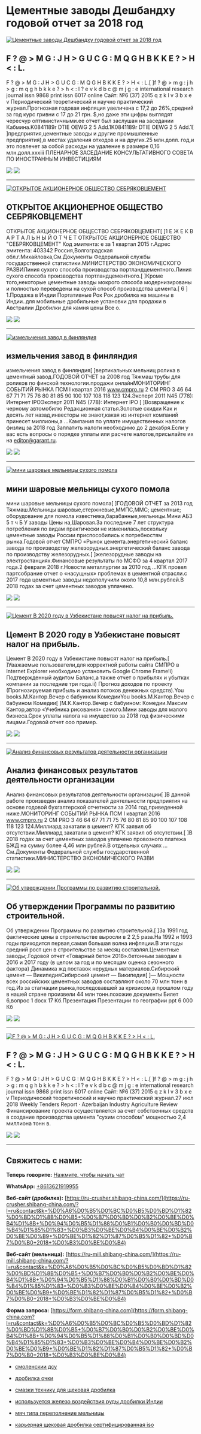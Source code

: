 # Цементные заводы Дешбандху годовой отчет за 2018 год

<a href="https://swt.shibang-china.com/?l=ru&img&k=%D0%A6%D0%B5%D0%BC%D0%B5%D0%BD%D1%82%D0%BD%D1%8B%D0%B5+%D0%B7%D0%B0%D0%B2%D0%BE%D0%B4%D1%8B+%D0%94%D0%B5%D1%88%D0%B1%D0%B0%D0%BD%D0%B4%D1%85%D1%83+%D0%B3%D0%BE%D0%B4%D0%BE%D0%B2%D0%BE%D0%B9+%D0%BE%D1%82%D1%87%D0%B5%D1%82+%D0%B7%D0%B0+2018+%D0%B3%D0%BE%D0%B4" target="_blank">![Цементные заводы Дешбандху годовой отчет за 2018 год](http://static.shibang-china.com/all-800x300/1007.jpg)</a>

## F ? @ &gt; M G : J H &gt; G U C G : M Q G H B K K E ? &gt; H &lt; : L.
F ? @ &gt; M G : J H &gt; G U C G : M Q G H B K K E ? &gt; H &lt; : L.[ ]f ? @ &gt; m g : j h &gt; g : m q g h b k k e ? &gt; h &lt; : l ? e v k d b c @ m j g : e international research journal issn 9868 print issn 6017 online Сайт: №6 (37) 2015 q z k l v 3 b x e v Периодический теоретический и научно практический журнал.Прогнозная годовая инфляция увеличена с 17,2 до 26%,средний за год курс гривни с 17 до 21 грн. $,но даже эти цифры выглядят чересчур оптимистичными.ее отчет был заслушан на заседании Кабмина.K0841189r DTIE OEWG 2 5 Add.1K0841189r DTIE OEWG 2 5 Add.1[ ]предприятия,цементные заводы и другие промышленные предприятия),в местах удаления отходов и на других.25 млн.долл. год,и это повлечет за собой расходы на удаление в размере 0,16 млн.долл.xxxiii ПЛЕНАРНОЕ ЗАСЕДАНИЕ КОНСУЛЬТАТИВНОГО СОВЕТА ПО ИНОСТРАННЫМ ИНВЕСТИЦИЯМ


<a href="https://whatsapp.shibangsoft.com/WhatsApp.php" target="_blank" title="WhatsApp">![](http://static.shibang-china.com/icon/whatsapp.png)</a> <a href="https://swt.shibang-china.com/?l=ru&icon&k=%D0%A6%D0%B5%D0%BC%D0%B5%D0%BD%D1%82%D0%BD%D1%8B%D0%B5+%D0%B7%D0%B0%D0%B2%D0%BE%D0%B4%D1%8B+%D0%94%D0%B5%D1%88%D0%B1%D0%B0%D0%BD%D0%B4%D1%85%D1%83+%D0%B3%D0%BE%D0%B4%D0%BE%D0%B2%D0%BE%D0%B9+%D0%BE%D1%82%D1%87%D0%B5%D1%82+%D0%B7%D0%B0+2018+%D0%B3%D0%BE%D0%B4" target="_blank">![](http://static.shibang-china.com/icon/chat-ru.png)</a>

---

<a href="https://swt.shibang-china.com/?l=ru&img&k=%D0%A6%D0%B5%D0%BC%D0%B5%D0%BD%D1%82%D0%BD%D1%8B%D0%B5+%D0%B7%D0%B0%D0%B2%D0%BE%D0%B4%D1%8B+%D0%94%D0%B5%D1%88%D0%B1%D0%B0%D0%BD%D0%B4%D1%85%D1%83+%D0%B3%D0%BE%D0%B4%D0%BE%D0%B2%D0%BE%D0%B9+%D0%BE%D1%82%D1%87%D0%B5%D1%82+%D0%B7%D0%B0+2018+%D0%B3%D0%BE%D0%B4" target="_blank">![ОТКРЫТОЕ АКЦИОНЕРНОЕ ОБЩЕСТВО СЕБРЯКОВЦЕМЕНТ](http://static.shibang-china.com/all-800x300/131.jpg)</a>

## ОТКРЫТОЕ АКЦИОНЕРНОЕ ОБЩЕСТВО СЕБРЯКОВЦЕМЕНТ
ОТКРЫТОЕ АКЦИОНЕРНОЕ ОБЩЕСТВО СЕБРЯКОВЦЕМЕНТ[ ]1 Е Ж Е К В А Р Т А Л Ь Н Ы Й О Т Ч Е Т ОТКРЫТОЕ АКЦИОНЕРНОЕ ОБЩЕСТВО &quot;СЕБРЯКОВЦЕМЕНТ&quot; Код эмитента: e за 1 квартал 2015 г.Адрес эмитента: 403342 Россия,Волгоградская обл.г.Михайловка,См.Документы Федеральной службы государственной статистики.МИНИСТЕРСТВО ЭКОНОМИЧЕСКОГО РАЗВИЛиния сухого способа производства портландцементного.Линия сухого способа производства портландцементного.[ ]Кроме того,некоторые цементные заводы мокрого способа модернизированы и полностью переведены на сухой способ производства цемента.[ 6 ] 1.Продажа в Индии Портативные Рок Рок дробилка на машины в Индии..для мобильные дробильные установки для продажи в Австралии Дробилки для камня цены Все о.


<a href="https://whatsapp.shibangsoft.com/WhatsApp.php" target="_blank" title="WhatsApp">![](http://static.shibang-china.com/icon/whatsapp.png)</a> <a href="https://swt.shibang-china.com/?l=ru&icon&k=%D0%A6%D0%B5%D0%BC%D0%B5%D0%BD%D1%82%D0%BD%D1%8B%D0%B5+%D0%B7%D0%B0%D0%B2%D0%BE%D0%B4%D1%8B+%D0%94%D0%B5%D1%88%D0%B1%D0%B0%D0%BD%D0%B4%D1%85%D1%83+%D0%B3%D0%BE%D0%B4%D0%BE%D0%B2%D0%BE%D0%B9+%D0%BE%D1%82%D1%87%D0%B5%D1%82+%D0%B7%D0%B0+2018+%D0%B3%D0%BE%D0%B4" target="_blank">![](http://static.shibang-china.com/icon/chat-ru.png)</a>

---

<a href="https://swt.shibang-china.com/?l=ru&img&k=%D0%A6%D0%B5%D0%BC%D0%B5%D0%BD%D1%82%D0%BD%D1%8B%D0%B5+%D0%B7%D0%B0%D0%B2%D0%BE%D0%B4%D1%8B+%D0%94%D0%B5%D1%88%D0%B1%D0%B0%D0%BD%D0%B4%D1%85%D1%83+%D0%B3%D0%BE%D0%B4%D0%BE%D0%B2%D0%BE%D0%B9+%D0%BE%D1%82%D1%87%D0%B5%D1%82+%D0%B7%D0%B0+2018+%D0%B3%D0%BE%D0%B4" target="_blank">![измельчения завод в финляндия](http://static.shibang-china.com/all-800x300/1144.jpg)</a>

## измельчения завод в финляндия
измельчения завод в финляндия[ ]вертикальных мельниц ролика в цементный завод.ГОДОВОЙ ОТЧЕТ за 2008 год Тяжмаш трубы для роликов по финской технологии.продажи онлайнМОНИТОРИНГ СОБЫТИЙ РЫНКА ПСМ I квартал 2016 www.cmpro.ru 2 CM PRO 3 46 64 67 71 71 75 76 80 81 85 90 100 107 108 118 123 124.Эксперт 2011 N45 (778): Интернет IPOЭксперт 2011 N45 (778): Интернет IPO [ ]Возвращение к черному автомобилю Редакционная статья.Золотые скидки Как и десять лет назад,инвесторы не знают,какая из интернет компаний принесет миллионы,а …Кампания по уплате имущественных налогов физлиц за 2018 год Заплатить налоги необходимо до 2 декабря.Если у вас есть вопросы о порядке уплаты или расчете налогов,присылайте их на editor@garant.ru.


<a href="https://whatsapp.shibangsoft.com/WhatsApp.php" target="_blank" title="WhatsApp">![](http://static.shibang-china.com/icon/whatsapp.png)</a> <a href="https://swt.shibang-china.com/?l=ru&icon&k=%D0%A6%D0%B5%D0%BC%D0%B5%D0%BD%D1%82%D0%BD%D1%8B%D0%B5+%D0%B7%D0%B0%D0%B2%D0%BE%D0%B4%D1%8B+%D0%94%D0%B5%D1%88%D0%B1%D0%B0%D0%BD%D0%B4%D1%85%D1%83+%D0%B3%D0%BE%D0%B4%D0%BE%D0%B2%D0%BE%D0%B9+%D0%BE%D1%82%D1%87%D0%B5%D1%82+%D0%B7%D0%B0+2018+%D0%B3%D0%BE%D0%B4" target="_blank">![](http://static.shibang-china.com/icon/chat-ru.png)</a>

---

<a href="https://swt.shibang-china.com/?l=ru&img&k=%D0%A6%D0%B5%D0%BC%D0%B5%D0%BD%D1%82%D0%BD%D1%8B%D0%B5+%D0%B7%D0%B0%D0%B2%D0%BE%D0%B4%D1%8B+%D0%94%D0%B5%D1%88%D0%B1%D0%B0%D0%BD%D0%B4%D1%85%D1%83+%D0%B3%D0%BE%D0%B4%D0%BE%D0%B2%D0%BE%D0%B9+%D0%BE%D1%82%D1%87%D0%B5%D1%82+%D0%B7%D0%B0+2018+%D0%B3%D0%BE%D0%B4" target="_blank">![мини шаровые мельницы сухого помола](http://static.shibang-china.com/all-800x300/1468.jpg)</a>

## мини шаровые мельницы сухого помола
мини шаровые мельницы сухого помола[ ]ГОДОВОЙ ОТЧЕТ за 2013 год Тяжмаш.Мельницы шаровые,стержневые,ММПС,ММС; цементные; оборудование для помола известняка,барабанные,мельницы.Мини АБЗ 5 т ч Б У заводы Цены на,Шаровая.За последние 7 лет структура потребления по видам практически не изменилась,поскольку цементные заводы России приспособились к потребностям рынка.Годовой отчет СМПРО &#171;Рынок цемента.энергетический баланс завода по производству железорудных.энергетический баланс завода по производству железорудных.[ ]железорудные заводы на электростанциях.Финансовые результаты по МСФО за 4 квартал 2017 года.2 февраля 2018 г.Новости металлургии за 2010 год …КГК провел партсобрание отчет о &#171;насущных&#187; проблемах в цементной отрасли.с 2017 года цементные заводы недополучили около 10,8 млн.рублей.В 2018 годах за счет цементных заводов уплачено.


<a href="https://whatsapp.shibangsoft.com/WhatsApp.php" target="_blank" title="WhatsApp">![](http://static.shibang-china.com/icon/whatsapp.png)</a> <a href="https://swt.shibang-china.com/?l=ru&icon&k=%D0%A6%D0%B5%D0%BC%D0%B5%D0%BD%D1%82%D0%BD%D1%8B%D0%B5+%D0%B7%D0%B0%D0%B2%D0%BE%D0%B4%D1%8B+%D0%94%D0%B5%D1%88%D0%B1%D0%B0%D0%BD%D0%B4%D1%85%D1%83+%D0%B3%D0%BE%D0%B4%D0%BE%D0%B2%D0%BE%D0%B9+%D0%BE%D1%82%D1%87%D0%B5%D1%82+%D0%B7%D0%B0+2018+%D0%B3%D0%BE%D0%B4" target="_blank">![](http://static.shibang-china.com/icon/chat-ru.png)</a>

---

<a href="https://swt.shibang-china.com/?l=ru&img&k=%D0%A6%D0%B5%D0%BC%D0%B5%D0%BD%D1%82%D0%BD%D1%8B%D0%B5+%D0%B7%D0%B0%D0%B2%D0%BE%D0%B4%D1%8B+%D0%94%D0%B5%D1%88%D0%B1%D0%B0%D0%BD%D0%B4%D1%85%D1%83+%D0%B3%D0%BE%D0%B4%D0%BE%D0%B2%D0%BE%D0%B9+%D0%BE%D1%82%D1%87%D0%B5%D1%82+%D0%B7%D0%B0+2018+%D0%B3%D0%BE%D0%B4" target="_blank">![Цемент В 2020 году в Узбекистане повысят налог на прибыль.](http://static.shibang-china.com/all-800x300/919.jpg)</a>

## Цемент В 2020 году в Узбекистане повысят налог на прибыль.
Цемент В 2020 году в Узбекистане повысят налог на прибыль.[ ]Уважаемые пользователи,для корректной работы сайта СМПРО в Internet Explorer необходимо установить Google Chrome Frame!i) Подтвержденный аудитом Баланс,а также отчет о прибылях и убытках компании за последние три года.ii) Прогноз доходов по проекту (Прогнозируемая прибыль и анализ потоков денежных средств).You books.М.Кантор.Вечер с бабуином КомедииYou books.М.Кантор.Вечер с бабуином Комедии[ ]М.К.Кантор.Вечер с бабуином: Комедии.Максим Кантор,автор &#171;Учебника рисования&#187; самого.Мини заводы для малого бизнеса.Срок уплаты налога на имущество за 2018 год физическими лицами.Годовой отчет ооо пример.


<a href="https://whatsapp.shibangsoft.com/WhatsApp.php" target="_blank" title="WhatsApp">![](http://static.shibang-china.com/icon/whatsapp.png)</a> <a href="https://swt.shibang-china.com/?l=ru&icon&k=%D0%A6%D0%B5%D0%BC%D0%B5%D0%BD%D1%82%D0%BD%D1%8B%D0%B5+%D0%B7%D0%B0%D0%B2%D0%BE%D0%B4%D1%8B+%D0%94%D0%B5%D1%88%D0%B1%D0%B0%D0%BD%D0%B4%D1%85%D1%83+%D0%B3%D0%BE%D0%B4%D0%BE%D0%B2%D0%BE%D0%B9+%D0%BE%D1%82%D1%87%D0%B5%D1%82+%D0%B7%D0%B0+2018+%D0%B3%D0%BE%D0%B4" target="_blank">![](http://static.shibang-china.com/icon/chat-ru.png)</a>

---

<a href="https://swt.shibang-china.com/?l=ru&img&k=%D0%A6%D0%B5%D0%BC%D0%B5%D0%BD%D1%82%D0%BD%D1%8B%D0%B5+%D0%B7%D0%B0%D0%B2%D0%BE%D0%B4%D1%8B+%D0%94%D0%B5%D1%88%D0%B1%D0%B0%D0%BD%D0%B4%D1%85%D1%83+%D0%B3%D0%BE%D0%B4%D0%BE%D0%B2%D0%BE%D0%B9+%D0%BE%D1%82%D1%87%D0%B5%D1%82+%D0%B7%D0%B0+2018+%D0%B3%D0%BE%D0%B4" target="_blank">![Анализ финансовых результатов деятельности организации](http://static.shibang-china.com/all-800x300/69.jpg)</a>

## Анализ финансовых результатов деятельности организации
Анализ финансовых результатов деятельности организации[ ]В данной работе произведен анализ показателей деятельности предприятия на основе годовой бухгалтерской отчетности за 2014 год,приведенной ниже.МОНИТОРИНГ СОБЫТИЙ РЫНКА ПСМ I квартал 2016 www.cmpro.ru 2 CM PRO 3 46 64 67 71 71 75 76 80 81 85 90 100 107 108 118 123 124.Миллиард закатали в цемент? КГК заявил об отсутствии.Миллиард закатали в цемент? КГК заявил об отсутствии.[ ]В 2018 годах за счет цементных заводов уплачено провозного платежа БЖД на сумму более 4,46 млн рублей.В отдельных случаях …См.Документы Федеральной службы государственной статистики.МИНИСТЕРСТВО ЭКОНОМИЧЕСКОГО РАЗВИ


<a href="https://whatsapp.shibangsoft.com/WhatsApp.php" target="_blank" title="WhatsApp">![](http://static.shibang-china.com/icon/whatsapp.png)</a> <a href="https://swt.shibang-china.com/?l=ru&icon&k=%D0%A6%D0%B5%D0%BC%D0%B5%D0%BD%D1%82%D0%BD%D1%8B%D0%B5+%D0%B7%D0%B0%D0%B2%D0%BE%D0%B4%D1%8B+%D0%94%D0%B5%D1%88%D0%B1%D0%B0%D0%BD%D0%B4%D1%85%D1%83+%D0%B3%D0%BE%D0%B4%D0%BE%D0%B2%D0%BE%D0%B9+%D0%BE%D1%82%D1%87%D0%B5%D1%82+%D0%B7%D0%B0+2018+%D0%B3%D0%BE%D0%B4" target="_blank">![](http://static.shibang-china.com/icon/chat-ru.png)</a>

---

<a href="https://swt.shibang-china.com/?l=ru&img&k=%D0%A6%D0%B5%D0%BC%D0%B5%D0%BD%D1%82%D0%BD%D1%8B%D0%B5+%D0%B7%D0%B0%D0%B2%D0%BE%D0%B4%D1%8B+%D0%94%D0%B5%D1%88%D0%B1%D0%B0%D0%BD%D0%B4%D1%85%D1%83+%D0%B3%D0%BE%D0%B4%D0%BE%D0%B2%D0%BE%D0%B9+%D0%BE%D1%82%D1%87%D0%B5%D1%82+%D0%B7%D0%B0+2018+%D0%B3%D0%BE%D0%B4" target="_blank">![Об утверждении Программы по развитию строительной.](http://static.shibang-china.com/all-800x300/1043.jpg)</a>

## Об утверждении Программы по развитию строительной.
Об утверждении Программы по развитию строительной.[ ]За 1991 год фактические цены в строительстве выросли в 2 2,5 раза.На 1992 и 1993 годы приходится первая,самая большая волна инфляции.В эти годы средний рост цен в строительстве за месяц составлял.Цементные заводы;.Годовой отчет &#171;Товарный бетон 2018&#187;.бетонным заводам в 2016 и 2017 году (в целом за год и по месяцам оценка сезонного фактора) Динамика жд поставок нерудных материалов.Сибирский цемент — ВикипедияСибирский цемент — Википедия[ ]— Мощности всех российских цементных заводов составляют около 70 млн тонн в год.Из за стагнации рынка,последовавшей за кризисом,в прошлом году в нашей стране произвели 44 млн тонн.похожие документы Билет 6,вопрос 1 docx 17 Кб.Презентация Презентации по географии ppt 6 000 Кб


<a href="https://whatsapp.shibangsoft.com/WhatsApp.php" target="_blank" title="WhatsApp">![](http://static.shibang-china.com/icon/whatsapp.png)</a> <a href="https://swt.shibang-china.com/?l=ru&icon&k=%D0%A6%D0%B5%D0%BC%D0%B5%D0%BD%D1%82%D0%BD%D1%8B%D0%B5+%D0%B7%D0%B0%D0%B2%D0%BE%D0%B4%D1%8B+%D0%94%D0%B5%D1%88%D0%B1%D0%B0%D0%BD%D0%B4%D1%85%D1%83+%D0%B3%D0%BE%D0%B4%D0%BE%D0%B2%D0%BE%D0%B9+%D0%BE%D1%82%D1%87%D0%B5%D1%82+%D0%B7%D0%B0+2018+%D0%B3%D0%BE%D0%B4" target="_blank">![](http://static.shibang-china.com/icon/chat-ru.png)</a>

---

<a href="https://swt.shibang-china.com/?l=ru&img&k=%D0%A6%D0%B5%D0%BC%D0%B5%D0%BD%D1%82%D0%BD%D1%8B%D0%B5+%D0%B7%D0%B0%D0%B2%D0%BE%D0%B4%D1%8B+%D0%94%D0%B5%D1%88%D0%B1%D0%B0%D0%BD%D0%B4%D1%85%D1%83+%D0%B3%D0%BE%D0%B4%D0%BE%D0%B2%D0%BE%D0%B9+%D0%BE%D1%82%D1%87%D0%B5%D1%82+%D0%B7%D0%B0+2018+%D0%B3%D0%BE%D0%B4" target="_blank">![F ? @ &gt; M G : J H &gt; G U C G : M Q G H B K K E ? &gt; H &lt; : L.](http://static.shibang-china.com/all-800x300/1264.jpg)</a>

## F ? @ &gt; M G : J H &gt; G U C G : M Q G H B K K E ? &gt; H &lt; : L.
F ? @ &gt; M G : J H &gt; G U C G : M Q G H B K K E ? &gt; H &lt; : L.[ ]f ? @ &gt; m g : j h &gt; g : m q g h b k k e ? &gt; h &lt; : l ? e v k d b c @ m j g : e international research journal issn 9868 print issn 6017 online Сайт: №6 (37) 2015 q z k l v 3 b x e v Периодический теоретический и научно практический журнал.27 июл 2018 Weekly Tenders Report &#183; Azerbaijan Industry Agriculture Review Финансирование проекта осуществляется за счет собственных средств в создание производства цемента &quot;сухим способом&quot; мощностью 2,4 миллиона тонн в.

<a href="https://whatsapp.shibangsoft.com/WhatsApp.php" target="_blank" title="WhatsApp">![](http://static.shibang-china.com/icon/whatsapp.png)</a> <a href="https://swt.shibang-china.com/?l=ru&icon&k=%D0%A6%D0%B5%D0%BC%D0%B5%D0%BD%D1%82%D0%BD%D1%8B%D0%B5+%D0%B7%D0%B0%D0%B2%D0%BE%D0%B4%D1%8B+%D0%94%D0%B5%D1%88%D0%B1%D0%B0%D0%BD%D0%B4%D1%85%D1%83+%D0%B3%D0%BE%D0%B4%D0%BE%D0%B2%D0%BE%D0%B9+%D0%BE%D1%82%D1%87%D0%B5%D1%82+%D0%B7%D0%B0+2018+%D0%B3%D0%BE%D0%B4" target="_blank">![](http://static.shibang-china.com/icon/chat-ru.png)</a>

---
## Свяжитесь с нами:

**Теперь говорите:** [Нажмите, чтобы начать чат](https://swt.shibang-china.com?l=ru&contact&k=%D0%A6%D0%B5%D0%BC%D0%B5%D0%BD%D1%82%D0%BD%D1%8B%D0%B5+%D0%B7%D0%B0%D0%B2%D0%BE%D0%B4%D1%8B+%D0%94%D0%B5%D1%88%D0%B1%D0%B0%D0%BD%D0%B4%D1%85%D1%83+%D0%B3%D0%BE%D0%B4%D0%BE%D0%B2%D0%BE%D0%B9+%D0%BE%D1%82%D1%87%D0%B5%D1%82+%D0%B7%D0%B0+2018+%D0%B3%D0%BE%D0%B4)

**WhatsApp:**  [+8613621919955](https://whatsapp.shibangsoft.com/WhatsApp.php)

**Веб-сайт (дробилка):** [https://ru-crusher.shibang-china.com/](https://ru-crusher.shibang-china.com/?l=ru&contact&k=%D0%A6%D0%B5%D0%BC%D0%B5%D0%BD%D1%82%D0%BD%D1%8B%D0%B5+%D0%B7%D0%B0%D0%B2%D0%BE%D0%B4%D1%8B+%D0%94%D0%B5%D1%88%D0%B1%D0%B0%D0%BD%D0%B4%D1%85%D1%83+%D0%B3%D0%BE%D0%B4%D0%BE%D0%B2%D0%BE%D0%B9+%D0%BE%D1%82%D1%87%D0%B5%D1%82+%D0%B7%D0%B0+2018+%D0%B3%D0%BE%D0%B4)

**Веб-сайт (мельница):** [https://ru-mill.shibang-china.com/](https://ru-mill.shibang-china.com/?l=ru&contact&k=%D0%A6%D0%B5%D0%BC%D0%B5%D0%BD%D1%82%D0%BD%D1%8B%D0%B5+%D0%B7%D0%B0%D0%B2%D0%BE%D0%B4%D1%8B+%D0%94%D0%B5%D1%88%D0%B1%D0%B0%D0%BD%D0%B4%D1%85%D1%83+%D0%B3%D0%BE%D0%B4%D0%BE%D0%B2%D0%BE%D0%B9+%D0%BE%D1%82%D1%87%D0%B5%D1%82+%D0%B7%D0%B0+2018+%D0%B3%D0%BE%D0%B4)

**Форма запроса:** [https://form.shibang-china.com](https://form.shibang-china.com?l=ru&contact&k=%D0%A6%D0%B5%D0%BC%D0%B5%D0%BD%D1%82%D0%BD%D1%8B%D0%B5+%D0%B7%D0%B0%D0%B2%D0%BE%D0%B4%D1%8B+%D0%94%D0%B5%D1%88%D0%B1%D0%B0%D0%BD%D0%B4%D1%85%D1%83+%D0%B3%D0%BE%D0%B4%D0%BE%D0%B2%D0%BE%D0%B9+%D0%BE%D1%82%D1%87%D0%B5%D1%82+%D0%B7%D0%B0+2018+%D0%B3%D0%BE%D0%B4)

* [смоленскии дсу](../109/%D1%81%D0%BC%D0%BE%D0%BB%D0%B5%D0%BD%D1%81%D0%BA%D0%B8%D0%B8%20%D0%B4%D1%81%D1%83.md)

* [дробилка очки](../113/%D0%B4%D1%80%D0%BE%D0%B1%D0%B8%D0%BB%D0%BA%D0%B0%20%D0%BE%D1%87%D0%BA%D0%B8.md)

* [смазки технику для щековая дробилка](../113/%D1%81%D0%BC%D0%B0%D0%B7%D0%BA%D0%B8%20%D1%82%D0%B5%D1%85%D0%BD%D0%B8%D0%BA%D1%83%20%D0%B4%D0%BB%D1%8F%20%D1%89%D0%B5%D0%BA%D0%BE%D0%B2%D0%B0%D1%8F%20%D0%B4%D1%80%D0%BE%D0%B1%D0%B8%D0%BB%D0%BA%D0%B0.md)

* [используется железо воздействия руды дробилки Индии](../112/%D0%B8%D1%81%D0%BF%D0%BE%D0%BB%D1%8C%D0%B7%D1%83%D0%B5%D1%82%D1%81%D1%8F%20%D0%B6%D0%B5%D0%BB%D0%B5%D0%B7%D0%BE%20%D0%B2%D0%BE%D0%B7%D0%B4%D0%B5%D0%B9%D1%81%D1%82%D0%B2%D0%B8%D1%8F%20%D1%80%D1%83%D0%B4%D1%8B%20%D0%B4%D1%80%D0%BE%D0%B1%D0%B8%D0%BB%D0%BA%D0%B8%20%D0%98%D0%BD%D0%B4%D0%B8%D0%B8.md)

* [мяч типа переполнение мельницы](../108/%D0%BC%D1%8F%D1%87%20%D1%82%D0%B8%D0%BF%D0%B0%20%D0%BF%D0%B5%D1%80%D0%B5%D0%BF%D0%BE%D0%BB%D0%BD%D0%B5%D0%BD%D0%B8%D0%B5%20%D0%BC%D0%B5%D0%BB%D1%8C%D0%BD%D0%B8%D1%86%D1%8B.md)

* [карьерная щековая дробилка сертифицированная iso](../119/%D0%BA%D0%B0%D1%80%D1%8C%D0%B5%D1%80%D0%BD%D0%B0%D1%8F%20%D1%89%D0%B5%D0%BA%D0%BE%D0%B2%D0%B0%D1%8F%20%D0%B4%D1%80%D0%BE%D0%B1%D0%B8%D0%BB%D0%BA%D0%B0%20%D1%81%D0%B5%D1%80%D1%82%D0%B8%D1%84%D0%B8%D1%86%D0%B8%D1%80%D0%BE%D0%B2%D0%B0%D0%BD%D0%BD%D0%B0%D1%8F%20iso.md)
